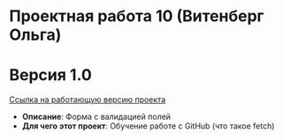 # Проектная работа 10 (Витенберг Ольга) 
# Версия 1.0

[Ссылка на работающую версию проекта](https://vitenberg.github.io/proj10/)
- **Описание**: Форма с валидацией полей
- **Для чего этот проект**:  Обучение работе с GitHub (что такое fetch)
